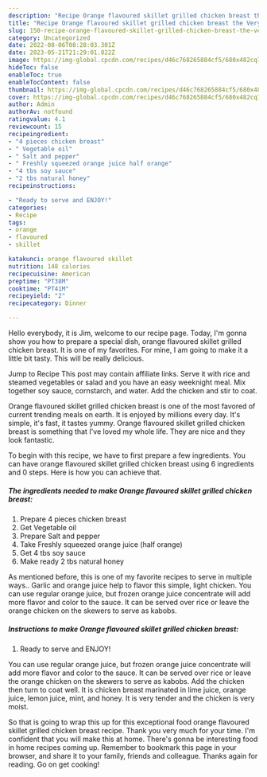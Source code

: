```yaml
---
description: "Recipe Orange flavoured skillet grilled chicken breast the Very Delicious"
title: "Recipe Orange flavoured skillet grilled chicken breast the Very Delicious"
slug: 150-recipe-orange-flavoured-skillet-grilled-chicken-breast-the-very-delicious
category: Uncategorized
date: 2022-08-06T08:28:03.301Z
date: 2023-05-21T21:29:01.822Z
image: https://img-global.cpcdn.com/recipes/d46c768265884cf5/680x482cq70/orange-flavoured-skillet-grilled-chicken-breast-recipe-main-photo.jpg
hideToc: false
enableToc: true
enableTocContent: false
thumbnail: https://img-global.cpcdn.com/recipes/d46c768265884cf5/680x482cq70/orange-flavoured-skillet-grilled-chicken-breast-recipe-main-photo.jpg
cover: https://img-global.cpcdn.com/recipes/d46c768265884cf5/680x482cq70/orange-flavoured-skillet-grilled-chicken-breast-recipe-main-photo.jpg
author: Admin
authorAv: notfound
ratingvalue: 4.1
reviewcount: 15
recipeingredient:
- "4 pieces chicken breast"
- " Vegetable oil"
- " Salt and pepper"
- " Freshly squeezed orange juice half orange"
- "4 tbs soy sauce"
- "2 tbs natural honey"
recipeinstructions:

- "Ready to serve and ENJOY!"
categories:
- Recipe
tags:
- orange
- flavoured
- skillet

katakunci: orange flavoured skillet 
nutrition: 148 calories
recipecuisine: American
preptime: "PT38M"
cooktime: "PT41M"
recipeyield: "2"
recipecategory: Dinner

---
```



Hello everybody, it is Jim, welcome to our recipe page. Today, I'm gonna show you how to prepare a special dish, orange flavoured skillet grilled chicken breast. It is one of my favorites. For mine, I am going to make it a little bit tasty. This will be really delicious.

Jump to Recipe This post may contain affiliate links. Serve it with rice and steamed vegetables or salad and you have an easy weeknight meal. Mix together soy sauce, cornstarch, and water. Add the chicken and stir to coat.

Orange flavoured skillet grilled chicken breast is one of the most favored of current trending meals on earth. It is enjoyed by millions every day. It's simple, it's fast, it tastes yummy. Orange flavoured skillet grilled chicken breast is something that I've loved my whole life. They are nice and they look fantastic.


To begin with this recipe, we have to first prepare a few ingredients. You can have orange flavoured skillet grilled chicken breast using 6 ingredients and 0 steps. Here is how you can achieve that.

<!--inarticleads1-->

##### The ingredients needed to make Orange flavoured skillet grilled chicken breast:

1. Prepare 4 pieces chicken breast
1. Get  Vegetable oil
1. Prepare  Salt and pepper
1. Take  Freshly squeezed orange juice (half orange)
1. Get 4 tbs soy sauce
1. Make ready 2 tbs natural honey


As mentioned before, this is one of my favorite recipes to serve in multiple ways.. Garlic and orange juice help to flavor this simple, light chicken. You can use regular orange juice, but frozen orange juice concentrate will add more flavor and color to the sauce. It can be served over rice or leave the orange chicken on the skewers to serve as kabobs. 

<!--inarticleads2-->

##### Instructions to make Orange flavoured skillet grilled chicken breast:


1. Ready to serve and ENJOY!

You can use regular orange juice, but frozen orange juice concentrate will add more flavor and color to the sauce. It can be served over rice or leave the orange chicken on the skewers to serve as kabobs. Add the chicken then turn to coat well. It is chicken breast marinated in lime juice, orange juice, lemon juice, mint, and honey. It is very tender and the chicken is very moist. 

So that is going to wrap this up for this exceptional food orange flavoured skillet grilled chicken breast recipe. Thank you very much for your time. I'm confident that you will make this at home. There's gonna be interesting food in home recipes coming up. Remember to bookmark this page in your browser, and share it to your family, friends and colleague. Thanks again for reading. Go on get cooking!
